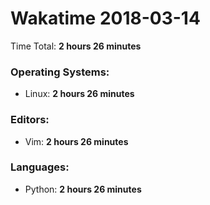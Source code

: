 # Wakatime 2018-03-14

Time Total: **2 hours 26 minutes**

### Operating Systems:
- Linux: **2 hours 26 minutes** 

### Editors:
- Vim: **2 hours 26 minutes** 

### Languages:
- Python: **2 hours 26 minutes** 

